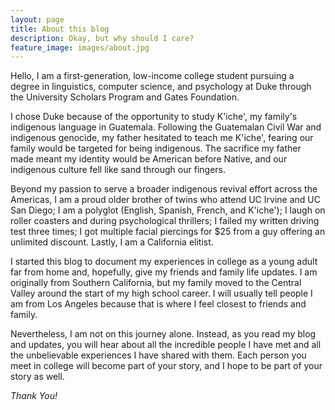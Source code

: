 ```yaml
---
layout: page
title: About this blog
description: Okay, but why should I care?
feature_image: images/about.jpg
---
```


Hello, I am a first-generation, low-income college student pursuing a degree in linguistics, computer science, and psychology at Duke through the University Scholars Program and Gates Foundation. 

I chose Duke because of the opportunity to study K'iche', my family's indigenous language in Guatemala. Following the Guatemalan Civil War and indigenous genocide, my father hesitated to teach me K'iche', fearing our family would be targeted for being indigenous. The sacrifice my father made meant my identity would be American before Native, and our indigenous culture fell like sand through our fingers. 

Beyond my passion to serve a broader indigenous revival effort across the Americas, I am a proud older brother of twins who attend UC Irvine and UC San Diego; I am a polyglot (English, Spanish, French, and K'iche'); I laugh on roller coasters and during psychological thrillers; I failed my written driving test three times; I got multiple facial piercings for $25 from a guy offering an unlimited discount. Lastly, I am a California elitist.

I started this blog to document my experiences in college as a young adult far from home and, hopefully, give my friends and family life updates. I am originally from Southern California, but my family moved to the Central Valley around the start of my high school career. I will usually tell people I am from Los Angeles because that is where I feel closest to friends and family. 

Nevertheless, I am not on this journey alone. Instead, as you read my blog and updates, you will hear about all the incredible people I have met and all the unbelievable experiences I have shared with them. Each person you meet in college will become part of your story, and I hope to be part of your story as well. 

*Thank You!*
